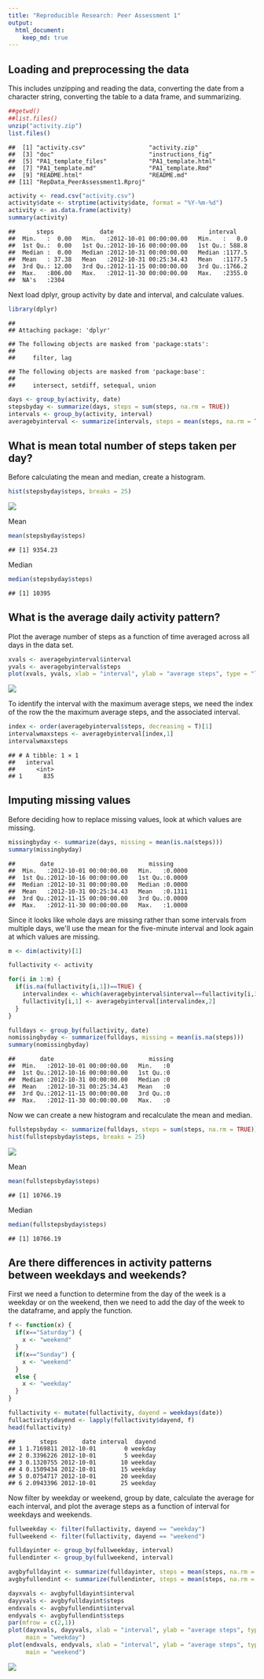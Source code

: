 ```yaml
---
title: "Reproducible Research: Peer Assessment 1"
output: 
  html_document:
    keep_md: true
---
```



## Loading and preprocessing the data

This includes unzipping and reading the data, converting the date from 
a character string, converting the table to a data frame, and summarizing.


``` r
##getwd()
##list.files()
unzip("activity.zip")
list.files()
```

```
##  [1] "activity.csv"                  "activity.zip"                 
##  [3] "doc"                           "instructions_fig"             
##  [5] "PA1_template_files"            "PA1_template.html"            
##  [7] "PA1_template.md"               "PA1_template.Rmd"             
##  [9] "README.html"                   "README.md"                    
## [11] "RepData_PeerAssessment1.Rproj"
```

``` r
activity <- read.csv("activity.csv")
activity$date <- strptime(activity$date, format = "%Y-%m-%d")
activity <- as.data.frame(activity)
summary(activity)
```

```
##      steps             date                           interval     
##  Min.   :  0.00   Min.   :2012-10-01 00:00:00.00   Min.   :   0.0  
##  1st Qu.:  0.00   1st Qu.:2012-10-16 00:00:00.00   1st Qu.: 588.8  
##  Median :  0.00   Median :2012-10-31 00:00:00.00   Median :1177.5  
##  Mean   : 37.38   Mean   :2012-10-31 00:25:34.43   Mean   :1177.5  
##  3rd Qu.: 12.00   3rd Qu.:2012-11-15 00:00:00.00   3rd Qu.:1766.2  
##  Max.   :806.00   Max.   :2012-11-30 00:00:00.00   Max.   :2355.0  
##  NA's   :2304
```

Next load dplyr, group activity by date and interval, and calculate values.


``` r
library(dplyr)
```

```
## 
## Attaching package: 'dplyr'
```

```
## The following objects are masked from 'package:stats':
## 
##     filter, lag
```

```
## The following objects are masked from 'package:base':
## 
##     intersect, setdiff, setequal, union
```

``` r
days <- group_by(activity, date)
stepsbyday <- summarize(days, steps = sum(steps, na.rm = TRUE))
intervals <- group_by(activity, interval)
averagebyinterval <- summarize(intervals, steps = mean(steps, na.rm = TRUE))
```

## What is mean total number of steps taken per day?

Before calculating the mean and median, create a histogram.


``` r
hist(stepsbyday$steps, breaks = 25)
```

![](PA1_template_files/figure-html/unnamed-chunk-3-1.png)<!-- -->

Mean

``` r
mean(stepsbyday$steps)
```

```
## [1] 9354.23
```

Median

``` r
median(stepsbyday$steps)
```

```
## [1] 10395
```

## What is the average daily activity pattern?

Plot the average number of steps as a function of time averaged across all 
days in the data set.


``` r
xvals <- averagebyinterval$interval
yvals <- averagebyinterval$steps
plot(xvals, yvals, xlab = "interval", ylab = "average steps", type = "l")
```

![](PA1_template_files/figure-html/unnamed-chunk-6-1.png)<!-- -->

To identify the interval with the maximum average steps, we need the index of 
the row the the maximum average steps, and the associated interval.

``` r
index <- order(averagebyinterval$steps, decreasing = T)[1]
intervalwmaxsteps <- averagebyinterval[index,1]
intervalwmaxsteps
```

```
## # A tibble: 1 × 1
##   interval
##      <int>
## 1      835
```

## Imputing missing values

Before deciding how to replace missing values, look at which values are missing.

``` r
missingbyday <- summarize(days, missing = mean(is.na(steps)))
summary(missingbyday)
```

```
##       date                           missing      
##  Min.   :2012-10-01 00:00:00.00   Min.   :0.0000  
##  1st Qu.:2012-10-16 00:00:00.00   1st Qu.:0.0000  
##  Median :2012-10-31 00:00:00.00   Median :0.0000  
##  Mean   :2012-10-31 00:25:34.43   Mean   :0.1311  
##  3rd Qu.:2012-11-15 00:00:00.00   3rd Qu.:0.0000  
##  Max.   :2012-11-30 00:00:00.00   Max.   :1.0000
```

Since it looks like whole days are missing rather than some intervals from 
multiple days, we'll use the mean for the five-minute interval and look again 
at which values are missing.

``` r
m <- dim(activity)[1]

fullactivity <- activity

for(i in 1:m) {
  if(is.na(fullactivity[i,1])==TRUE) {
    intervalindex <- which(averagebyinterval$interval==fullactivity[i,3])
    fullactivity[i,1] <- averagebyinterval[intervalindex,2]
  }
}

fulldays <- group_by(fullactivity, date)
nomissingbyday <- summarize(fulldays, missing = mean(is.na(steps)))
summary(nomissingbyday)
```

```
##       date                           missing 
##  Min.   :2012-10-01 00:00:00.00   Min.   :0  
##  1st Qu.:2012-10-16 00:00:00.00   1st Qu.:0  
##  Median :2012-10-31 00:00:00.00   Median :0  
##  Mean   :2012-10-31 00:25:34.43   Mean   :0  
##  3rd Qu.:2012-11-15 00:00:00.00   3rd Qu.:0  
##  Max.   :2012-11-30 00:00:00.00   Max.   :0
```

Now we can create a new histogram and recalculate the mean and median.


``` r
fullstepsbyday <- summarize(fulldays, steps = sum(steps, na.rm = TRUE))
hist(fullstepsbyday$steps, breaks = 25)
```

![](PA1_template_files/figure-html/unnamed-chunk-10-1.png)<!-- -->

Mean

``` r
mean(fullstepsbyday$steps)
```

```
## [1] 10766.19
```

Median

``` r
median(fullstepsbyday$steps)
```

```
## [1] 10766.19
```


## Are there differences in activity patterns between weekdays and weekends?

First we need a function to determine from the day of the week is a weekday or 
on the weekend, then we need to add the day of the week to the dataframe, and 
apply the function.


``` r
f <- function(x) {
  if(x=="Saturday") {
    x <- "weekend"
  }
  if(x=="Sunday") {
    x <- "weekend"
  }
  else {
    x <- "weekday"
  }
}

fullactivity <- mutate(fullactivity, dayend = weekdays(date))
fullactivity$dayend <- lapply(fullactivity$dayend, f)
head(fullactivity)
```

```
##       steps       date interval  dayend
## 1 1.7169811 2012-10-01        0 weekday
## 2 0.3396226 2012-10-01        5 weekday
## 3 0.1320755 2012-10-01       10 weekday
## 4 0.1509434 2012-10-01       15 weekday
## 5 0.0754717 2012-10-01       20 weekday
## 6 2.0943396 2012-10-01       25 weekday
```

Now filter by weekday or weekend, group by date, calculate the average for each 
interval, and plot the average steps as a function of interval for weekdays and 
weekends.


``` r
fullweekday <- filter(fullactivity, dayend == "weekday")
fullweekend <- filter(fullactivity, dayend == "weekend")

fulldayinter <- group_by(fullweekday, interval)
fullendinter <- group_by(fullweekend, interval)

avgbyfulldayint <- summarize(fulldayinter, steps = mean(steps, na.rm = TRUE))
avgbyfullendint <- summarize(fullendinter, steps = mean(steps, na.rm = TRUE))

dayxvals <- avgbyfulldayint$interval
dayyvals <- avgbyfulldayint$steps
endxvals <- avgbyfullendint$interval
endyvals <- avgbyfullendint$steps
par(mfrow = c(2,1))
plot(dayxvals, dayyvals, xlab = "interval", ylab = "average steps", type = "l", 
     main = "weekday")
plot(endxvals, endyvals, xlab = "interval", ylab = "average steps", type = "l", 
     main = "weekend")
```

![](PA1_template_files/figure-html/unnamed-chunk-14-1.png)<!-- -->
